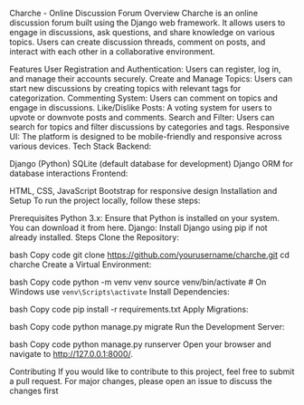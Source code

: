 Charche - Online Discussion Forum
Overview
Charche is an online discussion forum built using the Django web framework. It allows users to engage in discussions, ask questions, and share knowledge on various topics. Users can create discussion threads, comment on posts, and interact with each other in a collaborative environment.

Features
User Registration and Authentication: Users can register, log in, and manage their accounts securely.
Create and Manage Topics: Users can start new discussions by creating topics with relevant tags for categorization.
Commenting System: Users can comment on topics and engage in discussions.
Like/Dislike Posts: A voting system for users to upvote or downvote posts and comments.
Search and Filter: Users can search for topics and filter discussions by categories and tags.
Responsive UI: The platform is designed to be mobile-friendly and responsive across various devices.
Tech Stack
Backend:

Django (Python)
SQLite (default database for development)
Django ORM for database interactions
Frontend:

HTML, CSS, JavaScript
Bootstrap for responsive design
Installation and Setup
To run the project locally, follow these steps:

Prerequisites
Python 3.x: Ensure that Python is installed on your system. You can download it from here.
Django: Install Django using pip if not already installed.
Steps
Clone the Repository:

bash
Copy code
git clone https://github.com/yourusername/charche.git
cd charche
Create a Virtual Environment:

bash
Copy code
python -m venv venv
source venv/bin/activate  # On Windows use `venv\Scripts\activate`
Install Dependencies:

bash
Copy code
pip install -r requirements.txt
Apply Migrations:

bash
Copy code
python manage.py migrate
Run the Development Server:

bash
Copy code
python manage.py runserver
Open your browser and navigate to http://127.0.0.1:8000/.

Contributing
If you would like to contribute to this project, feel free to submit a pull request. For major changes, please open an issue to discuss the changes first
